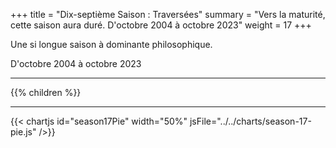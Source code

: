 +++
title = "Dix-septième Saison : Traversées"
summary = "Vers la maturité, cette saison aura duré. D'octobre 2004 à octobre 2023"
weight = 17
+++

Une si longue saison à dominante philosophique.

D'octobre 2004 à octobre 2023

---
{{% children  %}}

---
{{< chartjs id="season17Pie" width="50%" jsFile="../../charts/season-17-pie.js" />}}
